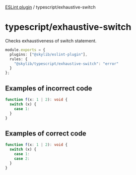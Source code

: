 [ESLint plugin](https://ilyub.github.io/eslint-plugin/) / typescript/exhaustive-switch

# typescript/exhaustive-switch

Checks exhaustiveness of switch statement.

```ts
module.exports = {
  plugins: ["@skylib/eslint-plugin"],
  rules: {
    "@skylib/typescript/exhaustive-switch": "error"
  }
};
```

## Examples of incorrect code

```ts
function f(x: 1 | 2): void {
  switch (x) {
    case 1:
  }
}
```

## Examples of correct code

```ts
function f(x: 1 | 2): void {
  switch (x) {
    case 1:
    case 2:
  }
}
```